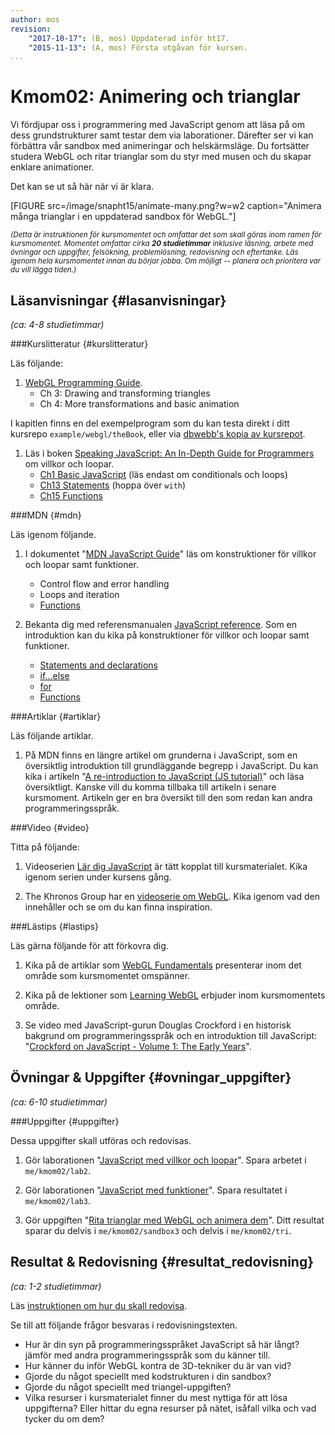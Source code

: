 ```yaml
---
author: mos
revision:
    "2017-10-17": (B, mos) Uppdaterad inför ht17.
    "2015-11-13": (A, mos) Första utgåvan för kursen.
...
```

Kmom02: Animering och trianglar
==================================

Vi fördjupar oss i programmering med JavaScript genom att läsa på om dess grundstrukturer samt testar dem via laborationer. Därefter ser vi kan förbättra vår sandbox med animeringar och helskärmsläge. Du fortsätter studera WebGL och ritar trianglar som du styr med musen och du skapar enklare animationer.

<!--more-->



Det kan se ut så här när vi är klara.

<!--
[FIGURE src=/image/snapht15/js-boulder-dash.png?w=w2 caption="Arrayer kan användas till mycket, här för att skapa en spelplan för spelet Boulder Dash, dock inte gjord i webgl."]
-->

[FIGURE src=/image/snapht15/animate-many.png?w=w2 caption="Animera många trianglar i en uppdaterad sandbox för WebGL."]



<small><i>(Detta är instruktionen för kursmomentet och omfattar det som skall göras inom ramen för kursmomentet. Momentet omfattar cirka **20 studietimmar** inklusive läsning, arbete med övningar och uppgifter, felsökning, problemlösning, redovisning och eftertanke. Läs igenom hela kursmomentet innan du börjar jobba. Om möjligt -- planera och prioritera var du vill lägga tiden.)</i></small>



Läsanvisningar  {#lasanvisningar}
---------------------------------

*(ca: 4-8 studietimmar)*


###Kurslitteratur  {#kurslitteratur}

Läs följande:

1. [WebGL Programming Guide](kunskap/boken-webgl-programming-guide).
    * Ch 3: Drawing and transforming triangles
    * Ch 4: More transformations and basic animation

I kapitlen finns en del exempelprogram som du kan testa direkt i ditt kursrepo `example/webgl/theBook`, eller via [dbwebb's kopia av kursrepot](webgl/repo/example/webgl/theBook).

1. Läs i boken [Speaking JavaScript: An In-Depth Guide for Programmers](kunskap/boken-speaking-javascript) om villkor och loopar.
    * [Ch1 Basic JavaScript](http://speakingjs.com/es5/ch01.html#_statements) (läs endast om conditionals och loops)
    * [Ch13 Statements](http://speakingjs.com/es5/ch13.html) (hoppa över `with`)
    * [Ch15 Functions](http://speakingjs.com/es5/ch15.html)



###MDN {#mdn}

Läs igenom följande.

1. I dokumentet "[MDN JavaScript Guide](https://developer.mozilla.org/en-US/docs/Web/JavaScript/Guide)" läs om konstruktioner för villkor och loopar samt funktioner.
    * Control flow and error handling
    * Loops and iteration
    * [Functions](https://developer.mozilla.org/en-US/docs/Web/JavaScript/Guide/Functions)

1. Bekanta dig med referensmanualen [JavaScript reference](https://developer.mozilla.org/en-US/docs/Web/JavaScript/Reference). Som en introduktion kan du kika på konstruktioner för villkor och loopar samt funktioner.
    * [Statements and declarations](https://developer.mozilla.org/en-US/docs/Web/JavaScript/Reference/Statements)
    * [if...else](https://developer.mozilla.org/en-US/docs/Web/JavaScript/Reference/Statements/if...else)
    * [for](https://developer.mozilla.org/en-US/docs/Web/JavaScript/Reference/Statements/for)
    * [Functions](https://developer.mozilla.org/en-US/docs/Web/JavaScript/Reference/Functions)



###Artiklar {#artiklar}

Läs följande artiklar.

1. På MDN finns en längre artikel om grunderna i JavaScript, som en översiktlig introduktion till grundläggande begrepp i JavaScript. Du kan kika i artikeln "[A re-introduction to JavaScript (JS tutorial)](https://developer.mozilla.org/en-US/docs/Web/JavaScript/A_re-introduction_to_JavaScript)" och läsa översiktligt. Kanske vill du komma tillbaka till artikeln i senare kursmoment. Artikeln ger en bra översikt till den som redan kan andra programmeringsspråk.



###Video  {#video}

Titta på följande:

1. Videoserien [Lär dig JavaScript](https://www.youtube.com/playlist?list=PLKtP9l5q3ce_YXUQlr5aAzJ406vSsmeMT) är tätt kopplat till kursmaterialet. Kika igenom serien under kursens gång.

1. The Khronos Group har en [videoserie om WebGL](https://www.youtube.com/playlist?list=PL63EB8C8CE576ED2F). Kika igenom vad den innehåller och se om du kan finna inspiration.



###Lästips {#lastips}

Läs gärna följande för att förkovra dig.

1. Kika på de artiklar som [WebGL Fundamentals](http://webglfundamentals.org/) presenterar inom det område som kursmomentet omspänner.

1. Kika på de lektioner som [Learning WebGL](http://learningwebgl.com/blog/?page_id=1217) erbjuder inom kursmomentets område.

1. Se video med JavaScript-gurun Douglas Crockford i en historisk bakgrund om programmeringsspråk och en introduktion till JavaScript: "[Crockford on JavaScript - Volume 1: The Early Years](https://www.youtube.com/watch?v=JxAXlJEmNMg)".




Övningar & Uppgifter  {#ovningar_uppgifter}
-------------------------------------------

*(ca: 6-10 studietimmar)*



<!--
###Övningar {#ovningar}

Gör följande övningar för att träna inför uppgifterna.

1. **Gammal måste uppdateras** Läs igenom artiklen "[Programmering med grunderna i JavaScript](kunskap/programmering-med-grunderna-i-javascript)". Om du gör exempelprogrammen så kan du spara dem i kursrepot under `me/kmom02/core`.
-->

<!--
1. **EJ KLAR** Förbättra din testmiljö för WebGL genom att uppgrader din sandbox till sandbox version 2 med stöd för "[WebGL med animering i fullskärmsläge](kunskap1/webgl-med-animering-i-fullskarmslage)".
-->



###Uppgifter {#uppgifter}

Dessa uppgifter skall utföras och redovisas.

1. Gör laborationen "[JavaScript med villkor och loopar](uppgift/javascript-med-villkor-och-loopar)". Spara arbetet i `me/kmom02/lab2`.

1. Gör laborationen "[JavaScript med funktioner](uppgift/javascript-med-funktioner)". Spara resultatet i `me/kmom02/lab3`.

1. Gör uppgiften "[Rita trianglar med WebGL och animera dem](uppgift/rita-trianglar-med-webgl-och-animera-dem)". Ditt resultat sparar du delvis i `me/kmom02/sandbox3` och delvis i `me/kmom02/tri`.



Resultat & Redovisning  {#resultat_redovisning}
-----------------------------------------------

*(ca: 1-2 studietimmar)*

Läs [instruktionen om hur du skall redovisa](./../redovisa).

Se till att följande frågor besvaras i redovisningstexten.

* Hur är din syn på programmeringsspråket JavaScript så här långt? jämför med andra programmeringsspråk som du känner till.
* Hur känner du inför WebGL kontra de 3D-tekniker du är van vid?
* Gjorde du något speciellt med kodstrukturen i din sandbox?
* Gjorde du något speciellt med triangel-uppgiften?
* Vilka resurser i kursmaterialet finner du mest nyttiga för att lösa uppgifterna? Eller hittar du egna resurser på nätet, isåfall vilka och vad tycker du om dem?
